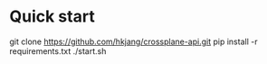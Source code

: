 # Quick start
git clone https://github.com/hkjang/crossplane-api.git
pip install -r requirements.txt
./start.sh



